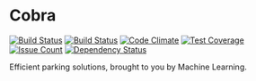 # Cobra
[![Build Status](https://travis-ci.org/ARMmaster17/Cobra.svg?branch=master)](https://travis-ci.org/ARMmaster17/Cobra)
[![Build Status](https://saucelabs.com/buildstatus/ARMmaster17)](https://saucelabs.com/beta/builds/15caf4405b1e48e4bd6054f4befd87a2)
[![Code Climate](https://codeclimate.com/github/ARMmaster17/Cobra/badges/gpa.svg)](https://codeclimate.com/github/ARMmaster17/Cobra)
[![Test Coverage](https://codeclimate.com/github/ARMmaster17/Cobra/badges/coverage.svg)](https://codeclimate.com/github/ARMmaster17/Cobra/coverage)
[![Issue Count](https://codeclimate.com/github/ARMmaster17/Cobra/badges/issue_count.svg)](https://codeclimate.com/github/ARMmaster17/Cobra)
[![Dependency Status](https://www.versioneye.com/user/projects/57c9a512968d640039516e65/badge.svg?style=flat-square)](https://www.versioneye.com/user/projects/57c9a512968d640039516e65)

Efficient parking solutions, brought to you by Machine Learning.
